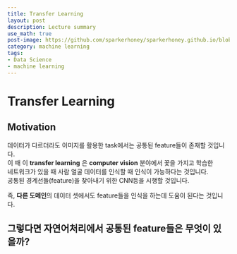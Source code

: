 ```yaml
---
title: Transfer Learning
layout: post
description: Lecture summary
use_math: true
post-image: https://github.com/sparkerhoney/sparkerhoney.github.io/blob/master/_images/machine%20learning.png?raw=true
category: machine learning
tags:
- Data Science
- machine learning
---
```

# Transfer Learning
## Motivation
데이터가 다르더라도 이미지를 활용한 task에서는 공통된 feature들이 존재할 것입니다.<br>
이 때 이 **transfer learning** 은 **computer vision** 분야에서 꽃을 가지고 학습한 <br>네트워크가 있을 때 사람 얼굴 데이터를 인식할 때 인식이 가능하다는 것입니다.<br>
공통된 경계선들(feature)을 찾아내기 위한 CNN등을 시행할 것입니다.<br>

즉, **다른 도메인**의 데이터 셋에서도 feature들을 인식을 하는데 도움이 된다는 것입니다.<br>

그렇다면 자연어처리에서 공통된 feature들은 무엇이 있을까?<br>
---
